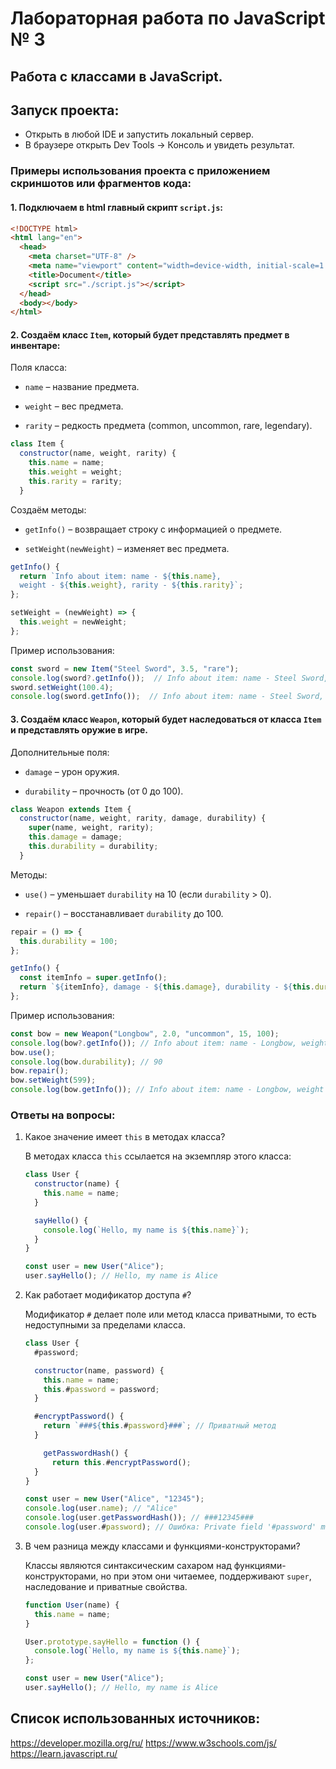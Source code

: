 # Лабораторная работа по JavaScript № 3

## Работа с классами в JavaScript.

## Запуск проекта: 
- Открыть в любой IDE и запустить локальный сервер.
- В браузере открыть Dev Tools -> Консоль и увидеть результат.

### Примеры использования проекта с приложением скриншотов или фрагментов кода:

#### 1. Подключаем в html главный скрипт `script.js`:
```html
<!DOCTYPE html>
<html lang="en">
  <head>
    <meta charset="UTF-8" />
    <meta name="viewport" content="width=device-width, initial-scale=1.0" />
    <title>Document</title>
    <script src="./script.js"></script>
  </head>
  <body></body>
</html>
```

#### 2. Создаём класс `Item`, который будет представлять предмет в инвентаре:

Поля класса:

- `name` – название предмета.

- `weight` – вес предмета.

- `rarity` – редкость предмета (common, uncommon, rare, legendary).

```javascript
class Item {
  constructor(name, weight, rarity) {
    this.name = name;
    this.weight = weight;
    this.rarity = rarity;
  }
```

Создаём методы:
- `getInfo()` – возвращает строку с информацией о предмете.

- `setWeight(newWeight)` – изменяет вес предмета.

```javascript
getInfo() {
  return `Info about item: name - ${this.name},
  weight - ${this.weight}, rarity - ${this.rarity}`;
};

setWeight = (newWeight) => {
  this.weight = newWeight;
};
```

Пример использования:
```javascript
const sword = new Item("Steel Sword", 3.5, "rare");
console.log(sword?.getInfo());  // Info about item: name - Steel Sword, weight - 3.5, rarity - rare
sword.setWeight(100.4);
console.log(sword.getInfo());  // Info about item: name - Steel Sword, weight - 100.4, rarity - rare
```

#### 3. Создаём класс `Weapon`, который будет наследоваться от класса `Item` и представлять оружие в игре.

Дополнительные поля:
- `damage` – урон оружия. 

- `durability` – прочность (от 0 до 100).

```javascript
class Weapon extends Item {
  constructor(name, weight, rarity, damage, durability) {
    super(name, weight, rarity);
    this.damage = damage;
    this.durability = durability;
  }
```

Методы:
- `use()` – уменьшает `durability` на 10 (если `durability` > 0).

- `repair()` – восстанавливает `durability` до 100.

```javascript
repair = () => {
  this.durability = 100;
};

getInfo() {
  const itemInfo = super.getInfo();
  return `${itemInfo}, damage - ${this.damage}, durability - ${this.durability}`;
};
```

Пример использования:

```javascript
const bow = new Weapon("Longbow", 2.0, "uncommon", 15, 100);
console.log(bow?.getInfo()); // Info about item: name - Longbow, weight - 2, rarity - uncommon, damage - 15, durability - 100
bow.use();
console.log(bow.durability); // 90
bow.repair();
bow.setWeight(599);
console.log(bow.getInfo()); // Info about item: name - Longbow, weight - 599, rarity - uncommon, damage - 15, durability - 100
```

### Ответы на вопросы:

1. Какое значение имеет `this` в методах класса?

    В методах класса `this` ссылается на экземпляр этого класса:

    ```javascript
    class User {
      constructor(name) {
        this.name = name;
      }

      sayHello() {
        console.log(`Hello, my name is ${this.name}`);
      }
    }

    const user = new User("Alice");
    user.sayHello(); // Hello, my name is Alice
    ```

2. Как работает модификатор доступа `#`?

    Модификатор `#` делает поле или метод класса приватными, то есть недоступными за пределами класса.

    ```javascript
    class User {
      #password;

      constructor(name, password) {
        this.name = name;
        this.#password = password;
      }

      #encryptPassword() {
        return `###${this.#password}###`; // Приватный метод
      }

        getPasswordHash() {
          return this.#encryptPassword();
      }
    }

    const user = new User("Alice", "12345");
    console.log(user.name); // "Alice"
    console.log(user.getPasswordHash()); // ###12345###
    console.log(user.#password); // Ошибка: Private field '#password' must be declared in an enclosing class
    ```

3. В чем разница между классами и функциями-конструкторами?

    Классы являются синтаксическим сахаром над функциями-конструкторами, но при этом они читаемее, поддерживают `super`, наследование и приватные свойства.

    ```javascript
    function User(name) {
      this.name = name;
    }

    User.prototype.sayHello = function () {
      console.log(`Hello, my name is ${this.name}`);
    };

    const user = new User("Alice");
    user.sayHello(); // Hello, my name is Alice
    ```
## Список использованных источников:
https://developer.mozilla.org/ru/
https://www.w3schools.com/js/
https://learn.javascript.ru/